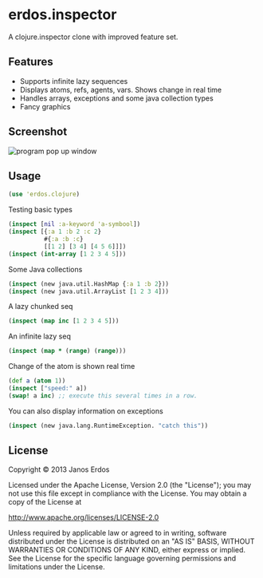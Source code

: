 # erdos.inspector

A clojure.inspector clone with improved feature set.

## Features

- Supports infinite lazy sequences
- Displays atoms, refs, agents, vars. Shows change in real time
- Handles arrays, exceptions and some java collection types
- Fancy graphics

## Screenshot

![program pop up window](https://raw.github.com/erdos/erdos.inspector/master/doc/screenshot.png)

## Usage

```clojure
(use 'erdos.clojure)
```

Testing basic types
```clojure
(inspect [nil :a-keyword 'a-symbool])
(inspect [{:a 1 :b 2 :c 2}
          #{:a :b :c}
          [[1 2] [3 4] [4 5 6]]])
(inspect (int-array [1 2 3 4 5]))
```

Some Java collections
```clojure
(inspect (new java.util.HashMap {:a 1 :b 2}))
(inspect (new java.util.ArrayList [1 2 3 4]))
```

A lazy chunked seq
```clojure
(inspect (map inc [1 2 3 4 5]))
```
An infinite lazy seq
```clojure
(inspect (map * (range) (range)))
```

Change of the atom is shown real time
```clojure
(def a (atom 1))
(inspect ["speed:" a])
(swap! a inc) ;; execute this several times in a row.
```

You can also display information on exceptions
```clojure
(inspect (new java.lang.RuntimeException. "catch this"))
```

## License

Copyright © 2013 Janos Erdos

Licensed under the Apache License, Version 2.0 (the "License");
you may not use this file except in compliance with the License.
You may obtain a copy of the License at

http://www.apache.org/licenses/LICENSE-2.0

Unless required by applicable law or agreed to in writing, software
distributed under the License is distributed on an "AS IS" BASIS,
WITHOUT WARRANTIES OR CONDITIONS OF ANY KIND, either express or implied.
See the License for the specific language governing permissions and
limitations under the License.
